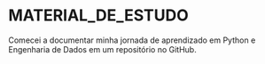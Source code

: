 # MATERIAL_DE_ESTUDO
Comecei a documentar minha jornada de aprendizado em Python e Engenharia de Dados em um repositório no GitHub.
